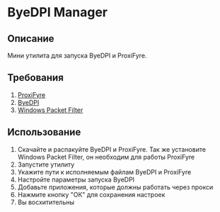 # ByeDPI Manager

## Описание
Мини утилита для запуска ByeDPI и ProxiFyre.

## Требования

1. [ProxiFyre](https://github.com/wiresock/proxifyre)
2. [ByeDPI](https://github.com/hufrea/byedpi)
3. [Windows Packet Filter](https://github.com/wiresock/ndisapi)

## Использование

1. Скачайте и распакуйте ByeDPI и ProxiFyre. Так же установите Windows Packet Filter, он необходим для работы ProxiFyre
2. Запустите утилиту
3. Укажите пути к исполняемым файлам ByeDPI и ProxiFyre
4. Настройте параметры запуска ByeDPI
5. Добавьте приложения, которые должны работать через прокси
6. Нажмите кнопку "ОК" для сохранения настроек
7. Вы восхитительны
